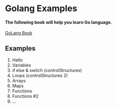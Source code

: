 # Golang Examples
#### The following book will help you learn Go language.
[GoLang Book](https://www.golang-book.com/books/intro)

## Examples

1. Hello
2. Variables
3. if else & switch (controlStructures)
4. Loops (controlStructures 2)
5. Arrays
6. Maps
7. Functions
8. Functions #2
9. ...

